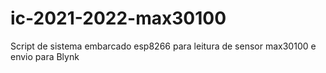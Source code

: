 # ic-2021-2022-max30100
Script de sistema embarcado esp8266 para leitura de sensor max30100 e envio para Blynk
